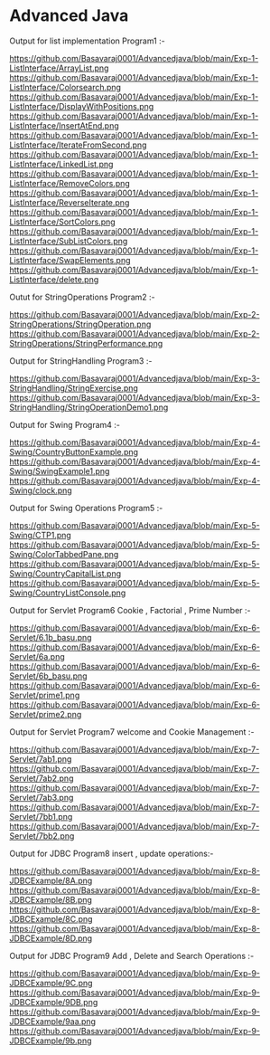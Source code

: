 # Advanced Java
Output for list implementation Program1 :-

https://github.com/Basavaraj0001/Advancedjava/blob/main/Exp-1-ListInterface/ArrayList.png
https://github.com/Basavaraj0001/Advancedjava/blob/main/Exp-1-ListInterface/Colorsearch.png
https://github.com/Basavaraj0001/Advancedjava/blob/main/Exp-1-ListInterface/DisplayWithPositions.png
https://github.com/Basavaraj0001/Advancedjava/blob/main/Exp-1-ListInterface/InsertAtEnd.png
https://github.com/Basavaraj0001/Advancedjava/blob/main/Exp-1-ListInterface/IterateFromSecond.png
https://github.com/Basavaraj0001/Advancedjava/blob/main/Exp-1-ListInterface/LinkedList.png
https://github.com/Basavaraj0001/Advancedjava/blob/main/Exp-1-ListInterface/RemoveColors.png
https://github.com/Basavaraj0001/Advancedjava/blob/main/Exp-1-ListInterface/ReverseIterate.png
https://github.com/Basavaraj0001/Advancedjava/blob/main/Exp-1-ListInterface/SortColors.png
https://github.com/Basavaraj0001/Advancedjava/blob/main/Exp-1-ListInterface/SubListColors.png
https://github.com/Basavaraj0001/Advancedjava/blob/main/Exp-1-ListInterface/SwapElements.png
https://github.com/Basavaraj0001/Advancedjava/blob/main/Exp-1-ListInterface/delete.png

Outut for StringOperations Program2 :-

https://github.com/Basavaraj0001/Advancedjava/blob/main/Exp-2-StringOperations/StringOperation.png
https://github.com/Basavaraj0001/Advancedjava/blob/main/Exp-2-StringOperations/StringPerformance.png

Output for StringHandling Program3 :-

https://github.com/Basavaraj0001/Advancedjava/blob/main/Exp-3-StringHandling/StringExercise.png
https://github.com/Basavaraj0001/Advancedjava/blob/main/Exp-3-StringHandling/StringOperationDemo1.png

Output for Swing Program4 :-

https://github.com/Basavaraj0001/Advancedjava/blob/main/Exp-4-Swing/CountryButtonExample.png
https://github.com/Basavaraj0001/Advancedjava/blob/main/Exp-4-Swing/SwingExample1.png
https://github.com/Basavaraj0001/Advancedjava/blob/main/Exp-4-Swing/clock.png

Output for Swing Operations Program5 :-

https://github.com/Basavaraj0001/Advancedjava/blob/main/Exp-5-Swing/CTP1.png
https://github.com/Basavaraj0001/Advancedjava/blob/main/Exp-5-Swing/ColorTabbedPane.png
https://github.com/Basavaraj0001/Advancedjava/blob/main/Exp-5-Swing/CountryCapitalList.png
https://github.com/Basavaraj0001/Advancedjava/blob/main/Exp-5-Swing/CountryListConsole.png

Output for Servlet Program6 Cookie , Factorial , Prime Number :-

https://github.com/Basavaraj0001/Advancedjava/blob/main/Exp-6-Servlet/6.1b_basu.png
https://github.com/Basavaraj0001/Advancedjava/blob/main/Exp-6-Servlet/6a.png
https://github.com/Basavaraj0001/Advancedjava/blob/main/Exp-6-Servlet/6b_basu.png
https://github.com/Basavaraj0001/Advancedjava/blob/main/Exp-6-Servlet/prime1.png
https://github.com/Basavaraj0001/Advancedjava/blob/main/Exp-6-Servlet/prime2.png

Output for Servlet Program7 welcome and Cookie Management :-

https://github.com/Basavaraj0001/Advancedjava/blob/main/Exp-7-Servlet/7ab1.png
https://github.com/Basavaraj0001/Advancedjava/blob/main/Exp-7-Servlet/7ab2.png
https://github.com/Basavaraj0001/Advancedjava/blob/main/Exp-7-Servlet/7ab3.png
https://github.com/Basavaraj0001/Advancedjava/blob/main/Exp-7-Servlet/7bb1.png
https://github.com/Basavaraj0001/Advancedjava/blob/main/Exp-7-Servlet/7bb2.png

Output for JDBC Program8 insert , update operations:-

https://github.com/Basavaraj0001/Advancedjava/blob/main/Exp-8-JDBCExample/8A.png
https://github.com/Basavaraj0001/Advancedjava/blob/main/Exp-8-JDBCExample/8B.png
https://github.com/Basavaraj0001/Advancedjava/blob/main/Exp-8-JDBCExample/8C.png
https://github.com/Basavaraj0001/Advancedjava/blob/main/Exp-8-JDBCExample/8D.png

Output for JDBC Program9 Add , Delete and Search Operations :-

https://github.com/Basavaraj0001/Advancedjava/blob/main/Exp-9-JDBCExample/9C.png
https://github.com/Basavaraj0001/Advancedjava/blob/main/Exp-9-JDBCExample/9DB.png
https://github.com/Basavaraj0001/Advancedjava/blob/main/Exp-9-JDBCExample/9aa.png
https://github.com/Basavaraj0001/Advancedjava/blob/main/Exp-9-JDBCExample/9b.png
